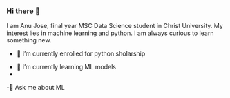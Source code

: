 ### Hi there 👋

I am Anu Jose, final year MSC Data Science student in Christ University. My interest lies in machine learning and python. I am always curious to learn something new.

<ul><li>🔭 I’m currently enrolled for python sholarship</li></ul>

<ul><li>🌱 I’m currently learning ML models<li></ul>

-💬 Ask me about ML
<!--
**anujose-123/anujose-123** is a ✨ _special_ ✨ repository because its `README.md` (this file) appears on your GitHub profile.

Here are some ideas to get you started:

- 🔭 I’m currently working on ...
- 🌱 I’m currently learning ...
- 👯 I’m looking to collaborate on ...
- 🤔 I’m looking for help with ...
- 💬 Ask me about ...
- 📫 How to reach me: ...
- 😄 Pronouns: ...
- ⚡ Fun fact: ...
-->
